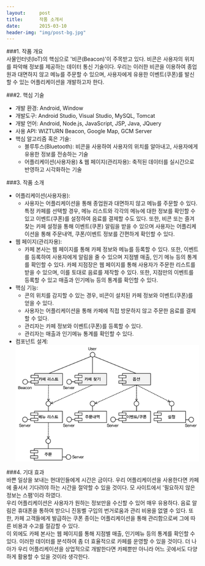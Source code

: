 ```yaml
---
layout:     post
title:      작품 소개서
date:       2015-03-10  
header-img: "img/post-bg.jpg"
---
```


###1. 작품 개요  
사물인터넷(IoT)의 핵심으로 '비콘(Beacon)'이 주목받고 있다. 비콘은 사용자의 위치를 파악해 정보를 제공하는 데이터 통신 기술이다. 우리는 이러한 비콘을 이용하여 종업원과 대면하지 않고 메뉴를 주문할 수 있으며, 사용자에게 유용한 이벤트(쿠폰)를 발신할 수 있는 어플리케이션을 개발하고자 한다.  

###2. 핵심 기술  
* 개발 환경: Android, Window  
* 개발도구: Android Studio, Visual Studio, MySQL, Tomcat  
* 개발 언어: Android, Node.js, JavaScript, JSP, Java, JQuery  
* 사용 API: WIZTURN Beacon, Google Map, GCM Server  
* 핵심 알고리즘 혹은 기술:  
    - 블루투스(Bluetooth): 비콘을 사용하여 사용자의 위치를 알아내고, 사용자에게 유용한 정보를 전송하는 기술  
    - 어플리케이션(사용자용) & 웹 페이지(관리자용): 축적된 데이터를 실시간으로 반영하고 시각화하는 기술  

###3. 작품 소개  
* 어플리케이션(사용자용):  
    - 사용자는 어플리케이션을 통해 종업원과 대면하지 않고 메뉴를 주문할 수 있다. 특정 카페를 선택할 경우, 메뉴 리스트와 각각의 메뉴에 대한 정보를 확인할 수 있고 이벤트(쿠폰)를 설정하여 음료를 결제할 수도 있다. 또한, 비콘 또는 즐겨 찾는 카페 설정을 통해 이벤트(쿠폰) 알림을 받을 수 있으며 사용자는 어플리케이션을 통해 주문내역, 쿠폰/이벤트 정보를 간편하게 확인할 수 있다.  
* 웹 페이지(관리자용):  
    - 카페 본사는 웹 페이지를 통해 카페 정보와 메뉴를 등록할 수 있다. 또한, 이벤트를 등록하여 사용자에게 알림을 줄 수 있으며 지점별 매출, 인기 메뉴 등의 통계를 확인할 수 있다. 카페 지점장은 웹 페이지를 통해 사용자가 주문한 리스트를 받을 수 있으며, 이를 토대로 음료를 제작할 수 있다. 또한, 지점만의 이벤트를 등록할 수 있고 매출과 인기메뉴 등의 통계를 확인할 수 있다.  
* 핵심 기능:  
    - 콘의 위치를 감지할 수 있는 경우, 비콘이 설치된 카페 정보와 이벤트(쿠폰)를 얻을 수 있다.  
    - 사용자는 어플리케이션을 통해 카페에 직접 방문하지 않고 주문한 음료를 결제할 수 있다.  
    - 관리자는 카페 정보와 이벤트(쿠폰)를 등록할 수 있다.  
    - 관리자는 매출과 인기메뉴 통계를 확인할 수 있다.  
* 컴포넌트 설계:  
![component](/img/0310.png)  

###4. 기대 효과  
바쁜 일상을 보내는 현대인들에게 시간은 금이다. 우리 어플리케이션을 사용한다면 카페에 줄서서 기다려야 하는 시간을 절약할 수 있을 것이다. 모 사이트에서 '필요하지 않은 정보는 스팸'이라 하였다.  
우리 어플리케이션은 사용자가 원하는 정보만을 수신할 수 있어 매우 유용하다. 음료 알림은 휴대폰을 통하여 받으니 진동벨 구입의 번거로움과 관리 비용을 없앨 수 있다. 또한, 카페 고객들에게 발급하는 쿠폰 종이는 어플리케이션을 통해 관리함으로써 그에 따른 비용과 수고를 절감할 수 있다.  
이 외에도 카페 본사는 웹 페이지를 통해 지점별 매출, 인기메뉴 등의 통계를 확인할 수 있다. 이러한 데이터를 분석하여 좀 더 효율적으로 카페를 운영할 수 있을 것이다. 더 나아가 우리 어플리케이션을 상업적으로 개발한다면 카페뿐만 아니라 어느 곳에서도 다양하게 활용할 수 있을 것이라 생각한다.

